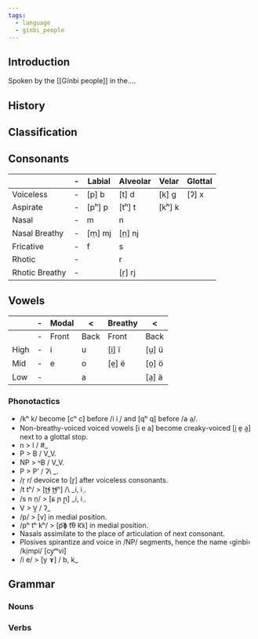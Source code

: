 ```yaml
---
tags:
  - language
  - ginbi_people
---
```

## Introduction
Spoken by the [[Gïnbi people]] in the....
## History

## Classification

## Consonants

|                | -   | Labial   | Alveolar | Velar   | Glottal |
| -------------- | --- | -------- | -------- | ------- | ------- |
| Voiceless      | -   | \[p] b   | \[t] d   | \[k] g  | \[ʔ] x  |
| Aspirate       | -   | \[pʰ] p  | \[tʰ] t  | \[kʰ] k |         |
| Nasal          | -   | m        | n        |         |         |
| Nasal Breathy  | -   | \[m̤] mj | \[n̤] nj |         |         |
| Fricative      | -   | f        | s        |         |         |
| Rhotic         | -   |          | r        |         |         |
| Rhotic Breathy | -   |          | \[r̤] rj |         |         |

## Vowels

|      | -   | Modal | <    | Breathy | <       |
| ---- | --- | ----- | ---- | ------- | ------- |
|      | -   | Front | Back | Front   | Back    |
| High | -   | i     | u    | \[i̤] ï | \[ṳ] ü |
| Mid  | -   | e     | o    | \[e̤] ë | \[o̤] ö |
| Low  | -   |       | a    |         | \[a̤] ä |
### Phonotactics
- /kʰ k/ become \[cʰ c] before /i i ̤/ and \[qʰ q] before /a a̤/.
- Non-breathy-voiced voiced vowels \[i e a] become creaky-voiced \[ḭ ḛ a̰] next to a glottal stop.
- n > l / \#\_
- P > B / V\_V.
- NP > ᶰB / V\_V.
- P > Pʼ / ʔ\ _.
- /r̤ r/ devoice to \[r̥] after voiceless consonants.
- /t tʰ/ > \[t͜ɬ t͜ɬʰ] /\ _i, i ̤.
- /s n n̤/ > \[ɕ ɲ ɲ̤] \_i, i ̤.
- V > V̰ / ʔ\_
- /p/ > \[v] in medial position.
- /pʰ tʰ kʰ/ > \[p͡ɸ t͡θ k͡x] in medial position.
- Nasals assimilate to the place of articulation of next consonant.
- Plosives spirantize and voice in /NP/ segments, hence the name ‹gïnbi› /ki̤mpi/ \[cy̤ᵐvi]
- /i e/ > \[y ɤ] / b, k\_
## Grammar
### Nouns
### Verbs


